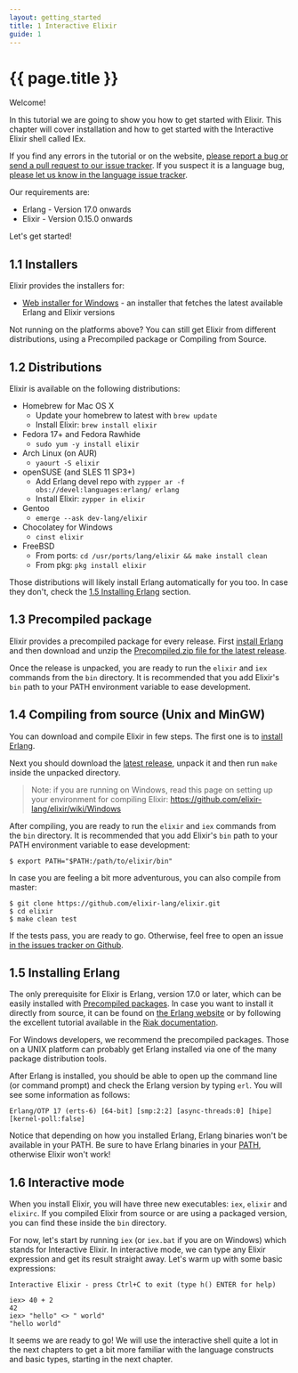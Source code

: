 ```yaml
---
layout: getting_started
title: 1 Interactive Elixir
guide: 1
---
```


# {{ page.title }}

  <div class="toc"></div>

Welcome!

In this tutorial we are going to show you how to get started with Elixir. This chapter will cover installation and how to get started with the Interactive Elixir shell called IEx.

If you find any errors in the tutorial or on the website, [please report a bug or send a pull request to our issue tracker](https://github.com/elixir-lang/elixir-lang.github.com). If you suspect it is a language bug, [please let us know in the language issue tracker](https://github.com/elixir-lang/elixir/issues).

Our requirements are:

  * Erlang - Version 17.0 onwards
  * Elixir - Version 0.15.0 onwards

Let's get started!

## 1.1 Installers

Elixir provides the installers for:

  * [Web installer for Windows](https://github.com/elixir-lang/elixir-windows-setup/releases/download/v0.90/elixir-websetup.exe) - an installer that fetches the latest available Erlang and  Elixir versions

Not running on the platforms above? You can still get Elixir from different distributions, using a Precompiled package or Compiling from Source.

## 1.2 Distributions

Elixir is available on the following distributions:

  * Homebrew for Mac OS X
    * Update your homebrew to latest with `brew update`
    * Install Elixir: `brew install elixir`
  * Fedora 17+ and Fedora Rawhide
    * `sudo yum -y install elixir`
  * Arch Linux (on AUR)
    * `yaourt -S elixir`
  * openSUSE (and SLES 11 SP3+)
    * Add Erlang devel repo with `zypper ar -f obs://devel:languages:erlang/ erlang`
    * Install Elixir: `zypper in elixir`
  * Gentoo
    * `emerge --ask dev-lang/elixir`
  * Chocolatey for Windows
    * `cinst elixir`
  * FreeBSD
    * From ports: `cd /usr/ports/lang/elixir && make install clean`
    * From pkg: `pkg install elixir`

Those distributions will likely install Erlang automatically for you too. In case they don't, check the [1.5 Installing Erlang](http://elixir-lang.org/getting_started/1.html#1.5-installing-erlang) section.

## 1.3 Precompiled package

Elixir provides a precompiled package for every release. First [install Erlang](http://elixir-lang.org/getting_started/1.html#1.5-installing-erlang) and then download and unzip the [Precompiled.zip file for the latest release](https://github.com/elixir-lang/elixir/releases/).

Once the release is unpacked, you are ready to run the `elixir` and `iex` commands from the `bin` directory. It is recommended that you add Elixir's `bin` path to your PATH environment variable to ease development.

## 1.4 Compiling from source (Unix and MinGW)

You can download and compile Elixir in few steps. The first one is to [install Erlang](http://elixir-lang.org/getting_started/1.html#1.5-installing-erlang).

Next you should download the [latest release](https://github.com/elixir-lang/elixir/releases/), unpack it and then run `make` inside the unpacked directory.

> Note: if you are running on Windows, read this page on setting up your environment for compiling Elixir: https://github.com/elixir-lang/elixir/wiki/Windows

After compiling, you are ready to run the `elixir` and `iex` commands from the `bin` directory. It is recommended that you add Elixir's `bin` path to your PATH environment variable to ease development:

    $ export PATH="$PATH:/path/to/elixir/bin"

In case you are feeling a bit more adventurous, you can also compile from master:

    $ git clone https://github.com/elixir-lang/elixir.git
    $ cd elixir
    $ make clean test

If the tests pass, you are ready to go. Otherwise, feel free to open an issue [in the issues tracker on Github](https://github.com/elixir-lang/elixir).

## 1.5 Installing Erlang

The only prerequisite for Elixir is Erlang, version 17.0 or later, which can be easily installed with [Precompiled packages](https://www.erlang-solutions.com/downloads/download-erlang-otp). In case you want to install it directly from source, it can be found on [the Erlang website](http://www.erlang.org/download.html) or by following the excellent tutorial available in the [Riak documentation](http://docs.basho.com/riak/1.3.0/tutorials/installation/Installing-Erlang/).

For Windows developers, we recommend the precompiled packages. Those on a UNIX platform can probably get Erlang installed via one of the many package distribution tools.

After Erlang is installed, you should be able to open up the command line (or command prompt) and check the Erlang version by typing `erl`. You will see some information as follows:

    Erlang/OTP 17 (erts-6) [64-bit] [smp:2:2] [async-threads:0] [hipe] [kernel-poll:false]

Notice that depending on how you installed Erlang, Erlang binaries won't be available in your PATH. Be sure to have Erlang binaries in your [PATH](http://en.wikipedia.org/wiki/Environment_variable), otherwise Elixir won't work!

## 1.6 Interactive mode

When you install Elixir, you will have three new executables: `iex`, `elixir` and `elixirc`. If you compiled Elixir from source or are using a packaged version, you can find these inside the `bin` directory.

For now, let's start by running `iex` (or `iex.bat` if you are on Windows) which stands for Interactive Elixir. In interactive mode, we can type any Elixir expression and get its result straight away. Let's warm up with some basic expressions:

```text
Interactive Elixir - press Ctrl+C to exit (type h() ENTER for help)

iex> 40 + 2
42
iex> "hello" <> " world"
"hello world"
```

It seems we are ready to go! We will use the interactive shell quite a lot in the next chapters to get a bit more familiar with the language constructs and basic types, starting in the next chapter.
